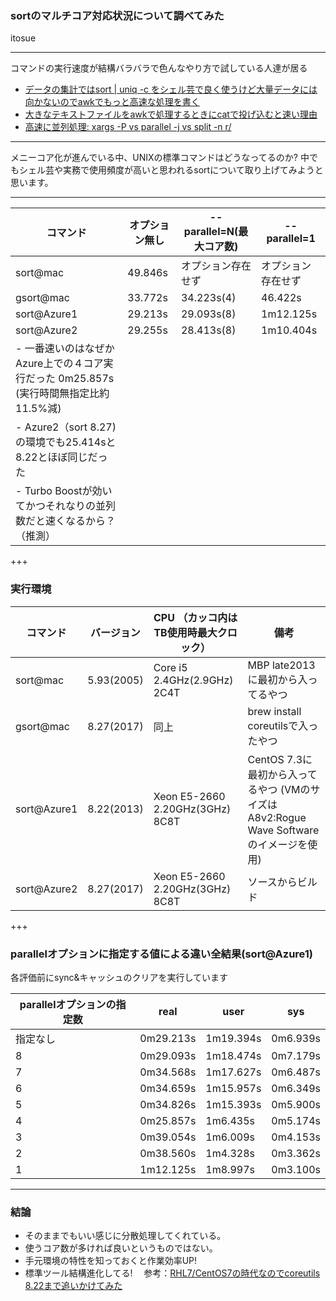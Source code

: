 ### sortのマルチコア対応状況について調べてみた
itosue

---

コマンドの実行速度が結構バラバラで色んなやり方で試している人達が居る
* [‪データの集計ではsort | uniq -c をシェル芸で良く使うけど大量データには向かないのでawkでもっと高速な処理を書く](http://qiita.com/kazinoue/items/e7b98512186bace00097)
* [大きなテキストファイルをawkで処理するときにcatで投げ込むと速い理由](http://d.hatena.ne.jp/yohei-a/20150728/1438099752)
* [高速に並列処理: xargs -P vs parallel -j vs split -n r/](http://d.hatena.ne.jp/ichii386/20150627/1435357368)

---

メニーコア化が進んでいる中、UNIXの標準コマンドはどうなってるのか?
中でもシェル芸や実務で使用頻度が高いと思われるsortについて取り上げてみようと思います。

---

コマンド | オプション無し | --parallel=N(最大コア数) | --parallel=1
---------------- | ----------------- | ----------------- | -----------------
sort@mac | 49.846s | オプション存在せず | オプション存在せず
gsort@mac | 33.772s | 34.223s(4) | 46.422s
sort@Azure1 | 29.213s | 29.093s(8) | 1m12.125s
sort@Azure2 | 29.255s | 28.413s(8) | 1m10.404s
- 一番速いのはなぜかAzure上での４コア実行だった 0m25.857s (実行時間無指定比約11.5%減) |
- Azure2（sort 8.27)の環境でも25.414sと8.22とほぼ同じだった |
- Turbo Boostが効いてかつそれなりの並列数だと速くなるから？（推測） |

+++

### 実行環境
コマンド | バージョン | CPU （カッコ内はTB使用時最大クロック）| 備考
---------------- | ----------------- | ----------------- | -----------------
sort@mac | 5.93(2005) | Core i5 2.4GHz(2.9GHz) 2C4T | MBP late2013に最初から入ってるやつ
gsort@mac | 8.27(2017) | 同上 | brew install coreutilsで入ったやつ
sort@Azure1 | 8.22(2013) | Xeon E5-2660 2.20GHz(3GHz) 8C8T | CentOS 7.3に最初から入ってるやつ (VMのサイズはA8v2:Rogue Wave Softwareのイメージを使用)
sort@Azure2 | 8.27(2017) | Xeon E5-2660 2.20GHz(3GHz) 8C8T | ソースからビルド

+++
### parallelオプションに指定する値による違い全結果(sort@Azure1)
各評価前にsync&キャッシュのクリアを実行しています

parallelオプションの指定数 | real | user | sys
---------------- | ----------------- | ----------------- | -----------------
指定なし | 0m29.213s | 1m19.394s | 0m6.939s
8　 | 0m29.093s | 1m18.474s | 0m7.179s
7 | 0m34.568s | 1m17.627s | 0m6.487s
6 | 0m34.659s | 1m15.957s | 0m6.349s
5 | 0m34.826s | 1m15.393s | 0m5.900s
4 | 0m25.857s | 1m6.435s | 0m5.174s
3 | 0m39.054s | 1m6.009s | 0m4.153s
2 | 0m38.560s | 1m4.328s | 0m3.362s
1 | 1m12.125s | 1m8.997s | 0m3.100s

---

### 結論
* そのままでもいい感じに分散処理してくれている。
* 使うコア数が多ければ良いというものではない。
* 手元環境の特性を知っておくと作業効率UP!
* 標準ツール結構進化してる! 　参考：[RHL7/CentOS7の時代なのでcoreutils 8.22まで追いかけてみた](http://qiita.com/ma2saka/items/4099443efc2b93fe8fcd)
